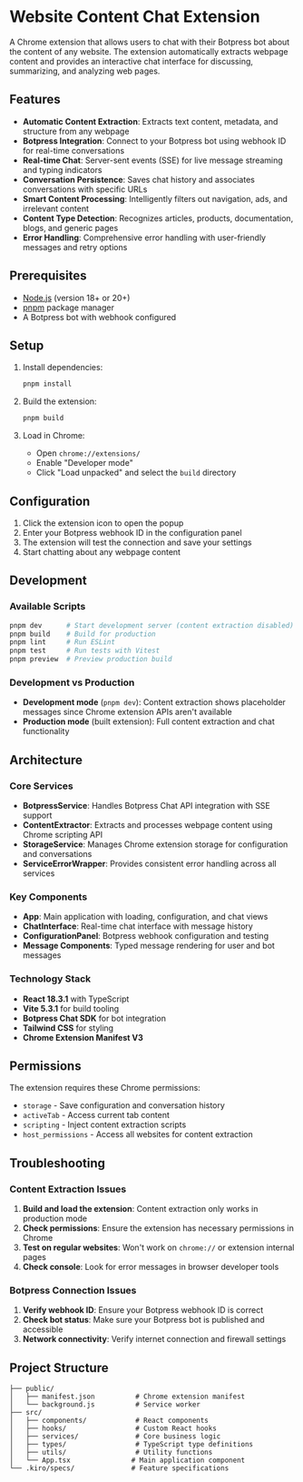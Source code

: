 # Website Content Chat Extension

A Chrome extension that allows users to chat with their Botpress bot about the content of any website. The extension automatically extracts webpage content and provides an interactive chat interface for discussing, summarizing, and analyzing web pages.

## Features

- **Automatic Content Extraction**: Extracts text content, metadata, and structure from any webpage
- **Botpress Integration**: Connect to your Botpress bot using webhook ID for real-time conversations
- **Real-time Chat**: Server-sent events (SSE) for live message streaming and typing indicators
- **Conversation Persistence**: Saves chat history and associates conversations with specific URLs
- **Smart Content Processing**: Intelligently filters out navigation, ads, and irrelevant content
- **Content Type Detection**: Recognizes articles, products, documentation, blogs, and generic pages
- **Error Handling**: Comprehensive error handling with user-friendly messages and retry options

## Prerequisites

- [Node.js](https://nodejs.org/) (version 18+ or 20+)
- [pnpm](https://pnpm.io/) package manager
- A Botpress bot with webhook configured

## Setup

1. Install dependencies:
   ```sh
   pnpm install
   ```

2. Build the extension:
   ```sh
   pnpm build
   ```

3. Load in Chrome:
   - Open `chrome://extensions/`
   - Enable "Developer mode"
   - Click "Load unpacked" and select the `build` directory

## Configuration

1. Click the extension icon to open the popup
2. Enter your Botpress webhook ID in the configuration panel
3. The extension will test the connection and save your settings
4. Start chatting about any webpage content

## Development

### Available Scripts

```sh
pnpm dev      # Start development server (content extraction disabled)
pnpm build    # Build for production
pnpm lint     # Run ESLint
pnpm test     # Run tests with Vitest
pnpm preview  # Preview production build
```

### Development vs Production

- **Development mode** (`pnpm dev`): Content extraction shows placeholder messages since Chrome extension APIs aren't available
- **Production mode** (built extension): Full content extraction and chat functionality

## Architecture

### Core Services

- **BotpressService**: Handles Botpress Chat API integration with SSE support
- **ContentExtractor**: Extracts and processes webpage content using Chrome scripting API
- **StorageService**: Manages Chrome extension storage for configuration and conversations
- **ServiceErrorWrapper**: Provides consistent error handling across all services

### Key Components

- **App**: Main application with loading, configuration, and chat views
- **ChatInterface**: Real-time chat interface with message history
- **ConfigurationPanel**: Botpress webhook configuration and testing
- **Message Components**: Typed message rendering for user and bot messages

### Technology Stack

- **React 18.3.1** with TypeScript
- **Vite 5.3.1** for build tooling
- **Botpress Chat SDK** for bot integration
- **Tailwind CSS** for styling
- **Chrome Extension Manifest V3**

## Permissions

The extension requires these Chrome permissions:
- `storage` - Save configuration and conversation history
- `activeTab` - Access current tab content
- `scripting` - Inject content extraction scripts
- `host_permissions` - Access all websites for content extraction

## Troubleshooting

### Content Extraction Issues

1. **Build and load the extension**: Content extraction only works in production mode
2. **Check permissions**: Ensure the extension has necessary permissions in Chrome
3. **Test on regular websites**: Won't work on `chrome://` or extension internal pages
4. **Check console**: Look for error messages in browser developer tools

### Botpress Connection Issues

1. **Verify webhook ID**: Ensure your Botpress webhook ID is correct
2. **Check bot status**: Make sure your Botpress bot is published and accessible
3. **Network connectivity**: Verify internet connection and firewall settings

## Project Structure

```
├── public/
│   ├── manifest.json          # Chrome extension manifest
│   └── background.js          # Service worker
├── src/
│   ├── components/            # React components
│   ├── hooks/                 # Custom React hooks
│   ├── services/              # Core business logic
│   ├── types/                 # TypeScript type definitions
│   ├── utils/                 # Utility functions
│   └── App.tsx               # Main application component
└── .kiro/specs/              # Feature specifications
```